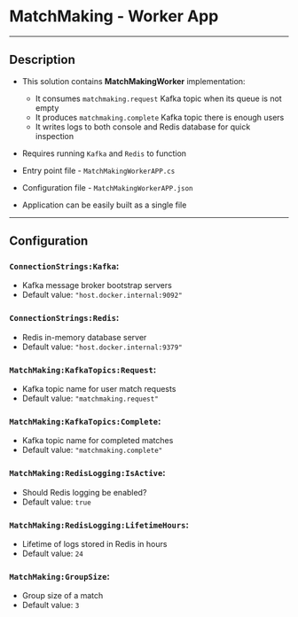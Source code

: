 # MatchMaking - Worker App

---

## Description

- This solution contains **MatchMakingWorker** implementation:
	- It consumes `matchmaking.request` Kafka topic when its queue is not empty
	- It produces `matchmaking.complete` Kafka topic there is enough users
	- It writes logs to both console and Redis database for quick inspection
- Requires running `Kafka` and `Redis` to function


- Entry point file - `MatchMakingWorkerAPP.cs`
- Configuration file - `MatchMakingWorkerAPP.json`
- Application can be easily built as a single file

---

## Configuration

### `ConnectionStrings:Kafka`:

- Kafka message broker bootstrap servers
- Default value: `"host.docker.internal:9092"`

### `ConnectionStrings:Redis`:

- Redis in-memory database server
- Default value: `"host.docker.internal:9379"`

### `MatchMaking:KafkaTopics:Request`:

- Kafka topic name for user match requests
- Default value: `"matchmaking.request"`

### `MatchMaking:KafkaTopics:Complete`:

- Kafka topic name for completed matches
- Default value: `"matchmaking.complete"`

### `MatchMaking:RedisLogging:IsActive`:

- Should Redis logging be enabled?
- Default value: `true`

### `MatchMaking:RedisLogging:LifetimeHours`:

- Lifetime of logs stored in Redis in hours
- Default value: `24`

### `MatchMaking:GroupSize`:

- Group size of a match
- Default value: `3`